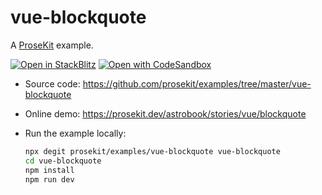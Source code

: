 # vue-blockquote

A [ProseKit](https://prosekit.dev) example.

[![Open in StackBlitz](https://developer.stackblitz.com/img/open_in_stackblitz.svg)](https://stackblitz.com/github/prosekit/examples/tree/master/vue-blockquote)
[![Open with CodeSandbox](https://assets.codesandbox.io/github/button-edit-lime.svg)](https://codesandbox.io/p/sandbox/github/prosekit/examples/tree/master/vue-blockquote)

- Source code: https://github.com/prosekit/examples/tree/master/vue-blockquote
- Online demo: https://prosekit.dev/astrobook/stories/vue/blockquote
- Run the example locally:

  ```bash
  npx degit prosekit/examples/vue-blockquote vue-blockquote
  cd vue-blockquote
  npm install
  npm run dev
  ```
